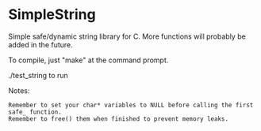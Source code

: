 # SimpleString
Simple safe/dynamic string library for C. More functions will probably be added in the future.

To compile, just "make" at the command prompt.

./test_string to run

Notes:

	Remember to set your char* variables to NULL before calling the first safe_ function.
	Remember to free() them when finished to prevent memory leaks.


